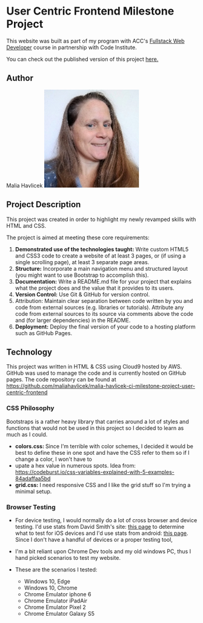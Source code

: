 # User Centric Frontend Milestone Project
This website was built as part of my program with ACC's <a href="https://courses.codeinstitute.net/program/FullstackWebDeveloper" target="_blank">Fullstack Web Developer</a>
course in partnership with Code Institute.

You can check out the published version of this project <a href="https://maliahavlicek.github.io/malia-havlicek-ci-milestone-project-user-centric-frontend/" target="_blank">here.</a>

## Author
Malia Havlicek !['picture of malia.'](images/malia.jpg)

## Project Description
This project was created in order to highlight my newly revamped skills with HTML and CSS. 

The project is aimed at meeting these core requirements:
1. <strong>Demonstrated use of the technologies taught:</strong> Write custom HTML5 and CSS3 code to create a website of at least 3 pages, or (if using a single scrolling page), at least 3 separate page areas.
1. <strong>Structure:</strong> Incorporate a main navigation menu and structured layout (you might want to use Bootstrap to accomplish this).
1. <strong> Documentation:</strong> Write a README.md file for your project that explains what the project does and the value that it provides to its users.
1. <strong>Version Control:</strong> Use Git & GitHub for version control.
1. <stropg>Attribution:</strong> Maintain clear separation between code written by you and code from external sources (e.g. libraries or tutorials). Attribute any code from external sources to its source via comments above the code and (for larger dependencies) in the README.
1. <strong>Deployment:</strong> Deploy the final version of your code to a hosting platform such as GitHub Pages.

## Technology
This project was written in HTML & CSS using Cloud9 hosted by AWS. GitHub was used to manage the code and is currently hosted on GitHub pages.
The code repository can be found at <a href="https://github.com/maliahavlicek/malia-havlicek-ci-milestone-project-user-centric-frontend">https://github.com/maliahavlicek/malia-havlicek-ci-milestone-project-user-centric-frontend</a> 

### CSS Philosophy
Bootstraps is a rather heavy library that carries around a lot of styles and functions that would not be used in this project so I decided to learn as much as I could.

- <strong>colors.css: </strong> Since I'm terrible with color schemes, I decided it would be best to define these in one spot and have the CSS refer to them so if I change a color, I won't have to 
- upate a hex value in numerous spots. Idea from: https://codeburst.io/css-variables-explained-with-5-examples-84adaffaa5bd
- <strong>grid.css: </strong> I need responsive CSS and I like the grid stuff so I'm trying a minimal setup.

### Browser Testing
- For device testing, I would normally do a lot of cross browser and device testing. I'd use stats from David Smith's site: [this page](https://david-smith.org/iosversionstats/) to determine what to test for iOS devices and I'd use stats from android: [this page](https://developer.android.com/about/dashboards). Since I don't have a handful of devices or a proper testing tool,
- I'm a bit reliant upon Chrome Dev tools and my old windows PC, thus I hand picked scenarios to test my website.

- These are the scenarios I tested:
    * Windows 10, Edge
    * Windows 10, Chrome
    * Chrome Emulator iphone 6
    * Chrome Emulator iPadAir
    * Chrome Emulator Pixel 2
    * Chrome Emulator Galaxy S5

